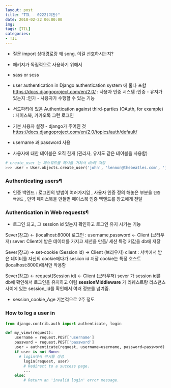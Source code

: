 ```yaml
---
layout: post
title: "TIL - 0222(미완)"
date: 2018-02-22 00:00:00
img:
tags: [TIL]
categories:
- TIL
---
```


- 질문
import 상대경로랑 왜  song. 이걸 선호하시는지?
- 패키지가 독립적으로 사용하기 위해서

-  sass or scss

- user authentication in Django
authentication system  에 둘다 포함
https://docs.djangoproject.com/en/2.0/
: 사용자 인증 시스템
:인증 - 유저가 있는지
:인가 - 사용자가 수행할 수 있는 기능

- 서드파티에 있음
Authentication against third-parties (OAuth, for example)
: 페이스북, 카카오톡 그런 로그인

- 기본 사용자 설정 - django가 주어진 것
https://docs.djangoproject.com/en/2.0/topics/auth/default/
- username 과 password 사용
- 사용자에 대한 테이블은 오직 한개 (관리자, 유저도 같은 테이블을 사용함)

```py
# create_user 는 패스워드를 해시를 거쳐서 db에 저장
>>> user = User.objects.create_user('john', 'lennon@thebeatles.com', 'johnpassword')
```
### Authenticating users¶
- 인증 백엔드 : 로그인의 방법이 여러가지임 , 사용자 인증 정의 해놓은 부분을 `인증 백엔드` , 만약 페이스북을 만들면 페이스북 인증 백엔드를 장고에게 전달

### Authentication in Web requests¶
- 로그인 되고, 그 session id 있는지 확인하고 로그인 유지 시키는 기능

Sever(장고) <- (localhost:8000) 로그인 : username,password <- Client (브라우저)
sever:
Client에 받은 데이터를 가지고 세션을 만듬/ 세션 특정 키값을 db에 저장

Sever(장고) ->  set-cookie (Session id) -> Client (브라우저)
client :
서버에서 받은 데이터를 자신의  cookie에다가 sesiion id 저장
cookie는 특정 호스트(localhost:8000)에서만 작용함

<!-- authentication in web requests 에 session_id가 있는 지 확인 -->
Sever(장고) <-  request(Session id) <- Client (브라우저)
sever 가 session id를 db에 확인해서 로그인을 유지하고 이럼
**sessionMiddleware** 가 리퀘스트랑 리스펀스 사이에 있는
session_id를 확인해서 여러 정보를 넘겨줌.

- session_cookie_Age 기본적으로 2주 정도

### How to log a user in

```py
from django.contrib.auth import authenticate, login

def my_view(request):
    username = request.POST['username']
    password = request.POST['password']
    user = authenticate(request, username=username, password=password)
    if user is not None:
      # login에서 쿠키를 생성
        login(request, user)
        # Redirect to a success page.
        ...
    else:
        # Return an 'invalid login' error message.

```

